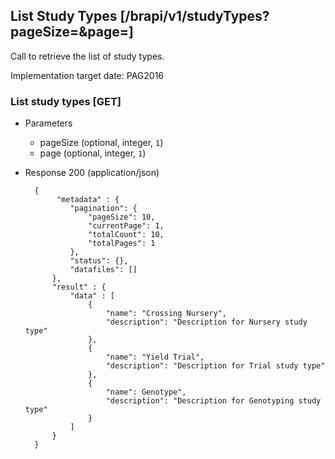 ## List Study Types [/brapi/v1/studyTypes?pageSize=&page=]

Call to retrieve the list of study types.

Implementation target date: PAG2016

### List study types [GET]
+ Parameters
    + pageSize (optional, integer, `1`)
    + page (optional, integer, `1`)

+ Response 200 (application/json)
        
        {
             "metadata" : {
                "pagination": {
                    "pageSize": 10,
                    "currentPage": 1,
                    "totalCount": 10,
                    "totalPages": 1
                },
                "status": {},
                "datafiles": []
            },
            "result" : {
                "data" : [
                    {
                        "name": "Crossing Nursery",
                        "description": "Description for Nursery study type"
                    },
                    {
                        "name": "Yield Trial",
                        "description": "Description for Trial study type"
                    },
                    {
                        "name": Genotype",
                        "description": "Description for Genotyping study type"
                    }
                ]
            }
        }
